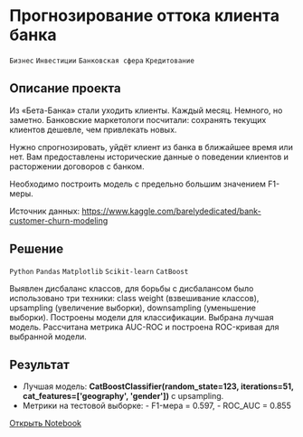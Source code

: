 # Прогнозирование оттока клиента банка

`Бизнес` `Инвестиции` `Банковская сфера` `Кредитование`

## Описание проекта

Из «Бета-Банка» стали уходить клиенты. Каждый месяц. Немного, но заметно. Банковские маркетологи посчитали: сохранять текущих клиентов дешевле, чем привлекать новых.

Нужно спрогнозировать, уйдёт клиент из банка в ближайшее время или нет. Вам предоставлены исторические данные о поведении клиентов и расторжении договоров с банком.

Необходимо построить модель с предельно большим значением F1-меры.

Источник данных: https://www.kaggle.com/barelydedicated/bank-customer-churn-modeling

## Решение

`Python` `Pandas` `Matplotlib` `Scikit-learn` `CatBoost`

Выявлен дисбаланс классов, для борьбы с дисбалансом было использовано три техники: class weight (взвешивание классов), upsampling (увеличение выборки), downsampling (уменьшение выборки). Построены модели для классификации. Выбрана лучшая модель. Рассчитана метрика AUC-ROC и построена ROC-кривая для выбранной модели.

## Результат

- Лучшая модель: **CatBoostClassifier(random_state=123, iterations=51, cat_features=['geography', 'gender'])** с upsampling.
- Метрики на тестовой выборке: 
      - F1-мера = 0.597, 
      - ROC_AUC = 0.855

[Открыть Notebook](https://github.com/Kri5PO/Projects/blob/main/06_Прогнозирование_оттока_клиента_банка/bank.ipynb)


```python

```
